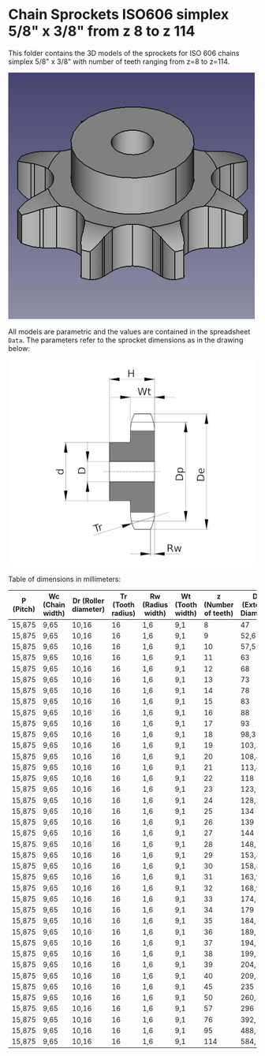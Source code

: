 # Chain Sprockets ISO606 simplex 5/8" x 3/8" from z 8 to z 114

This folder contains the 3D models of the sprockets for ISO 606 chains simplex 5/8" x 3/8" with number of teeth ranging from z=8 to z=114.

![Image](screenshot.png "Sprocket Simplex")

All models are parametric and the values are contained in the spreadsheet `Data`.
The parameters refer to the sprocket dimensions as in the drawing below:

![Drawing](drawing.png "Drawing")

Table of dimensions in millimeters:

P (Pitch)|Wc (Chain width)|Dr (Roller diameter)|Tr (Tooth radius)|Rw (Radius width)|Wt (Tooth width)|z (Number of teeth)|De (External Diameter)|Dp (pitch diameter)|d (Hub diameter)|D (Hole diameter)|H (Total height)
---|---|---|---|---|---|---|---|---|---|---|---
15,875|9,65|10,16|16|1,6|9,1|8|47|41,48|25|10|25
15,875|9,65|10,16|16|1,6|9,1|9|52,6|46,42|30|10|25
15,875|9,65|10,16|16|1,6|9,1|10|57,5|51,37|35|10|25
15,875|9,65|10,16|16|1,6|9,1|11|63|56,34|37|12|30
15,875|9,65|10,16|16|1,6|9,1|12|68|61,34|42|12|30
15,875|9,65|10,16|16|1,6|9,1|13|73|66,32|47|12|30
15,875|9,65|10,16|16|1,6|9,1|14|78|71,34|52|12|30
15,875|9,65|10,16|16|1,6|9,1|15|83|76,36|57|12|30
15,875|9,65|10,16|16|1,6|9,1|16|88|81,37|60|12|30
15,875|9,65|10,16|16|1,6|9,1|17|93|86,39|60|12|30
15,875|9,65|10,16|16|1,6|9,1|18|98,3|91,42|70|14|30
15,875|9,65|10,16|16|1,6|9,1|19|103,3|96,45|70|14|30
15,875|9,65|10,16|16|1,6|9,1|20|108,4|101,49|75|14|30
15,875|9,65|10,16|16|1,6|9,1|21|113,4|106,52|75|16|30
15,875|9,65|10,16|16|1,6|9,1|22|118|111,55|80|16|30
15,875|9,65|10,16|16|1,6|9,1|23|123,5|116,58|80|16|30
15,875|9,65|10,16|16|1,6|9,1|24|128,3|121,62|80|16|30
15,875|9,65|10,16|16|1,6|9,1|25|134|126,66|80|16|30
15,875|9,65|10,16|16|1,6|9,1|26|139|131,7|85|20|35
15,875|9,65|10,16|16|1,6|9,1|27|144|136,75|85|20|35
15,875|9,65|10,16|16|1,6|9,1|28|148,7|141,78|90|20|35
15,875|9,65|10,16|16|1,6|9,1|29|153,8|146,83|90|20|35
15,875|9,65|10,16|16|1,6|9,1|30|158,8|151,87|90|20|35
15,875|9,65|10,16|16|1,6|9,1|31|163,9|156,92|95|20|35
15,875|9,65|10,16|16|1,6|9,1|32|168,9|161,95|95|20|35
15,875|9,65|10,16|16|1,6|9,1|33|174,5|167|95|20|35
15,875|9,65|10,16|16|1,6|9,1|34|179|172,05|95|20|35
15,875|9,65|10,16|16|1,6|9,1|35|184,1|177,1|95|20|35
15,875|9,65|10,16|16|1,6|9,1|36|189,1|182,15|100|20|35
15,875|9,65|10,16|16|1,6|9,1|37|194,2|187,2|100|20|35
15,875|9,65|10,16|16|1,6|9,1|38|199,2|192,24|100|20|35
15,875|9,65|10,16|16|1,6|9,1|39|204,2|197,29|100|20|35
15,875|9,65|10,16|16|1,6|9,1|40|209,3|202,34|100|20|35
15,875|9,65|10,16|16|1,6|9,1|45|235|227,58|100|20|40
15,875|9,65|10,16|16|1,6|9,1|50|260,3|252,82|100|20|40
15,875|9,65|10,16|16|1,6|9,1|57|296|288,18|100|20|40
15,875|9,65|10,16|16|1,6|9,1|76|392,1|384,15|100|20|50
15,875|9,65|10,16|16|1,6|9,1|95|488,5|480,14|100|20|50
15,875|9,65|10,16|16|1,6|9,1|114|584,1|576,13|100|20|50

